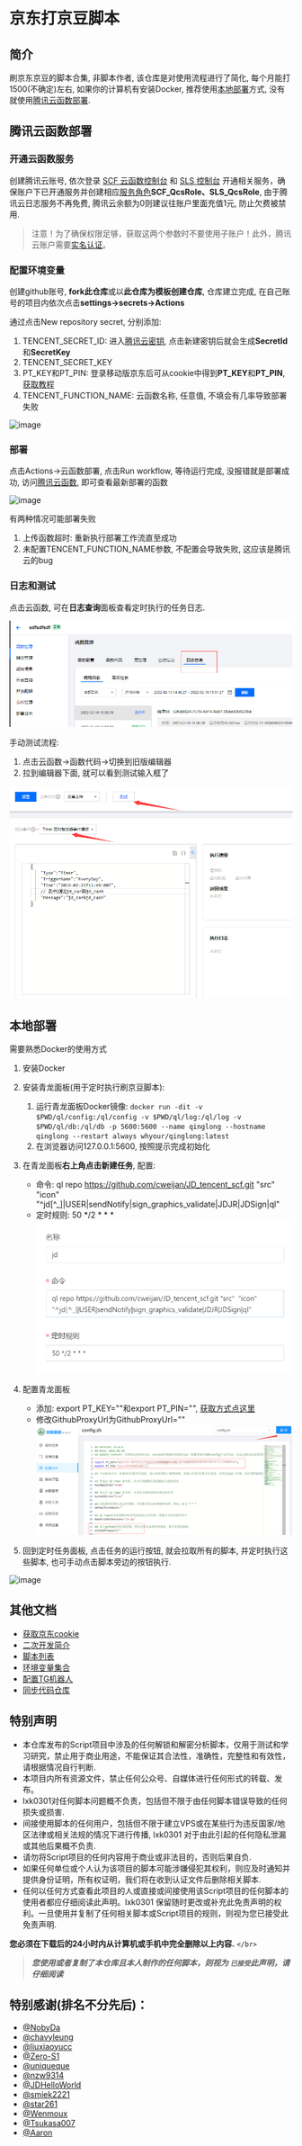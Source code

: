 # 京东打京豆脚本

## 简介

刷京东京豆的脚本合集, 非脚本作者, 该仓库是对使用流程进行了简化, 每个月能打1500(不确定)左右, 如果你的计算机有安装Docker, 推荐使用[本地部署](#本地部署)方式, 没有就使用[腾讯云函数部署](#腾讯云函数部署).

## 腾讯云函数部署

### 开通云函数服务

创建腾讯云账号, 依次登录 [SCF 云函数控制台](https://console.cloud.tencent.com/scf) 和 [SLS 控制台](https://console.cloud.tencent.com/sls) 开通相关服务，确保账户下已开通服务并创建相应[服务角色](https://console.cloud.tencent.com/cam/role)**SCF_QcsRole、SLS_QcsRole**, 由于腾讯云日志服务不再免费, 腾讯云余额为0则建议往账户里面充值1元, 防止欠费被禁用.

> 注意！为了确保权限足够，获取这两个参数时不要使用子账户！此外，腾讯云账户需要[实名认证](https://console.cloud.tencent.com/developer/auth)。

### 配置环境变量

创建github账号, **fork此仓库**或以**此仓库为模板创建仓库**, 仓库建立完成, 在自己账号的项目内依次点击**settings->secrets->Actions**

通过点击New repository secret, 分别添加:

1. TENCENT_SECRET_ID: 进入[腾讯云密钥](https://console.cloud.tencent.com/cam/capi), 点击新建密钥后就会生成**SecretId**和**SecretKey**
2. TENCENT_SECRET_KEY
3. PT_KEY和PT_PIN: 登录移动版京东后可从cookie中得到**PT_KEY**和**PT_PIN**, [获取教程](./wiki/GetJdCookie.md)
4. TENCENT_FUNCTION_NAME: 云函数名称, 任意值, 不填会有几率导致部署失败

![image](https://user-images.githubusercontent.com/27798227/153350464-52b14658-60ee-4b9c-a101-25a094e30f10.png)

### 部署

点击Actions->云函数部署, 点击Run workflow, 等待运行完成, 没报错就是部署成功, 访问[腾讯云函数](https://console.cloud.tencent.com/scf/list), 即可查看最新部署的函数

![image](https://user-images.githubusercontent.com/6993269/99513289-6a152980-29c5-11eb-9266-3f56ba13d3b2.png)

有两种情况可能部署失败

1. 上传函数超时: 重新执行部署工作流直至成功
2. 未配置TENCENT_FUNCTION_NAME参数, 不配置会导致失败, 这应该是腾讯云的bug

### 日志和测试

点击云函数, 可在**日志查询**面板查看定时执行的任务日志.

![](image/README/1644476536637.png)

手动测试流程:

1. 点击云函数->函数代码->切换到旧版编辑器
2. 拉到编辑器下面, 就可以看到测试输入框了

![](image/README/1644476708924.png)

## 本地部署

需要熟悉Docker的使用方式

1. 安装Docker
2. 安装青龙面板(用于定时执行刷京豆脚本):

   1. 运行青龙面板Docker镜像: `docker run -dit -v $PWD/ql/config:/ql/config -v $PWD/ql/log:/ql/log -v $PWD/ql/db:/ql/db -p 5600:5600 --name qinglong --hostname qinglong --restart always whyour/qinglong:latest`
   2. 在浏览器访问127.0.0.1:5600, 按照提示完成初始化
3. 在青龙面板**右上角点击新建任务**, 配置:

   - 命令: ql repo https://github.com/cweijan/JD_tencent_scf.git "src"  "icon" "^jd[^_]|USER|sendNotify|sign_graphics_validate|JDJR|JDSign|ql"
   - 定时规则: 50 */2 * * *
     ![img](image/README/1644410122098.png)
4. 配置青龙面板

   - 添加: export PT_KEY=""和export PT_PIN="", [获取方式点这里](./wiki/GetJdCookie.md)
   - 修改GithubProxyUrl为GithubProxyUrl=""
     ![img](image/README/1644421618420.png)
5. 回到定时任务面板, 点击任务的运行按钮, 就会拉取所有的脚本, 并定时执行这些脚本, 也可手动点击脚本旁边的按钮执行.

![image](https://user-images.githubusercontent.com/27798227/153328329-b0854a0b-a279-4be9-aabe-f27fee1bb752.png)

## 其他文档

- [获取京东cookie](./wiki/GetJdCookie.md)
- [二次开发简介](./wiki/二次开发简介.md)
- [脚本列表](./wiki/scripts.md)
- [环境变量集合](./wiki/githubAction.md)
- [配置TG机器人](./wiki/TG_PUSH.md)
- [同步代码仓库](./wiki/reposync.md)

## 特别声明

* 本仓库发布的Script项目中涉及的任何解锁和解密分析脚本，仅用于测试和学习研究，禁止用于商业用途，不能保证其合法性，准确性，完整性和有效性，请根据情况自行判断.
* 本项目内所有资源文件，禁止任何公众号、自媒体进行任何形式的转载、发布。
* lxk0301对任何脚本问题概不负责，包括但不限于由任何脚本错误导致的任何损失或损害.
* 间接使用脚本的任何用户，包括但不限于建立VPS或在某些行为违反国家/地区法律或相关法规的情况下进行传播, lxk0301 对于由此引起的任何隐私泄漏或其他后果概不负责.
* 请勿将Script项目的任何内容用于商业或非法目的，否则后果自负.
* 如果任何单位或个人认为该项目的脚本可能涉嫌侵犯其权利，则应及时通知并提供身份证明，所有权证明，我们将在收到认证文件后删除相关脚本.
* 任何以任何方式查看此项目的人或直接或间接使用该Script项目的任何脚本的使用者都应仔细阅读此声明。lxk0301 保留随时更改或补充此免责声明的权利。一旦使用并复制了任何相关脚本或Script项目的规则，则视为您已接受此免责声明.

 **您必须在下载后的24小时内从计算机或手机中完全删除以上内容.**  `</br>`

> ***您使用或者复制了本仓库且本人制作的任何脚本，则视为 `已接受`此声明，请仔细阅读***

## 特别感谢(排名不分先后)：

* [@NobyDa](https://github.com/NobyDa)
* [@chavyleung](https://github.com/chavyleung)
* [@liuxiaoyucc](https://github.com/liuxiaoyucc)
* [@Zero-S1](https://github.com/Zero-S1)
* [@uniqueque](https://github.com/uniqueque)
* [@nzw9314](https://github.com/nzw9314)
* [@JDHelloWorld](https://github.com/JDHelloWorld)
* [@smiek2221](https://github.com/smiek2221)
* [@star261](https://github.com/star261)
* [@Wenmoux](https://github.com/Wenmoux)
* [@Tsukasa007](https://github.com/Tsukasa007)
* [@Aaron](https://github.com/Aaron)
